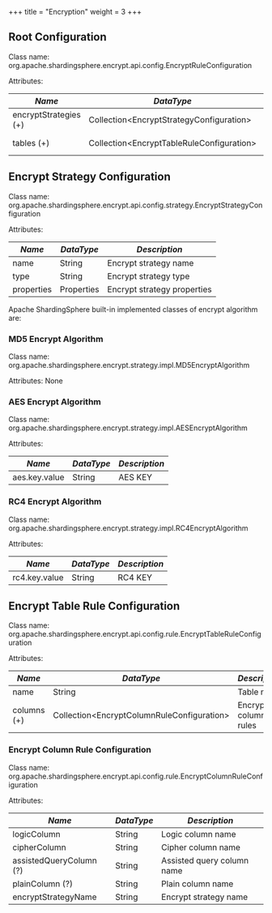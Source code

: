 +++
title = "Encryption"
weight = 3
+++

## Root Configuration

Class name: org.apache.shardingsphere.encrypt.api.config.EncryptRuleConfiguration

Attributes:

| *Name*                | *DataType*                                  | *Description*       |
| --------------------- | ------------------------------------------- | ------------------- |
| encryptStrategies (+) | Collection\<EncryptStrategyConfiguration\>  | Encrypt strategies  |
| tables (+)            | Collection\<EncryptTableRuleConfiguration\> | Encrypt table rules |

## Encrypt Strategy Configuration

Class name: org.apache.shardingsphere.encrypt.api.config.strategy.EncryptStrategyConfiguration

Attributes:

| *Name*     | *DataType* | *Description*               |
| ---------- | ---------- | --------------------------- |
| name       | String     | Encrypt strategy name       |
| type       | String     | Encrypt strategy type       |
| properties | Properties | Encrypt strategy properties |

Apache ShardingSphere built-in implemented classes of encrypt algorithm are:

### MD5 Encrypt Algorithm

Class name: org.apache.shardingsphere.encrypt.strategy.impl.MD5EncryptAlgorithm

Attributes: None

### AES Encrypt Algorithm

Class name: org.apache.shardingsphere.encrypt.strategy.impl.AESEncryptAlgorithm

Attributes:

| *Name*        | *DataType* | *Description* |
| ------------- | ---------- | ------------- |
| aes.key.value | String     | AES KEY       |

### RC4 Encrypt Algorithm

Class name: org.apache.shardingsphere.encrypt.strategy.impl.RC4EncryptAlgorithm

Attributes:

| *Name*        | *DataType* | *Description* |
| ------------- | ---------- | ------------- |
| rc4.key.value | String     | RC4 KEY       |

## Encrypt Table Rule Configuration

Class name: org.apache.shardingsphere.encrypt.api.config.rule.EncryptTableRuleConfiguration

Attributes:

| *Name*      | *DataType*                                   | *Description*        |
| ----------- | -------------------------------------------- | -------------------- |
| name        | String                                       | Table name           |
| columns (+) | Collection\<EncryptColumnRuleConfiguration\> | Encrypt column rules |

### Encrypt Column Rule Configuration

Class name: org.apache.shardingsphere.encrypt.api.config.rule.EncryptColumnRuleConfiguration

Attributes:

| *Name*                  | *DataType* | *Description*              |
| ----------------------- | ---------- | -------------------------- |
| logicColumn             | String     | Logic column name          |
| cipherColumn            | String     | Cipher column name         |
| assistedQueryColumn (?) | String     | Assisted query column name |
| plainColumn (?)         | String     | Plain column name          |
| encryptStrategyName     | String     | Encrypt strategy name      |
